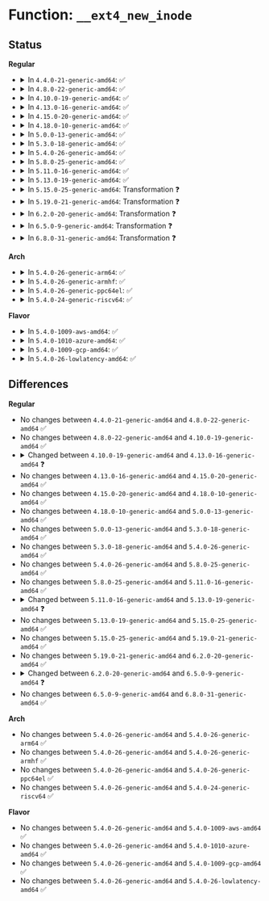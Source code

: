 # Function: <code>__ext4_new_inode</code>

## Status
<b>Regular</b>
<ul>
<li>
<details>
<summary>In <code>4.4.0-21-generic-amd64</code>: ✅</summary>

```c
struct inode * __ext4_new_inode(handle_t * handle, struct inode * dir, umode_t mode, const struct qstr * qstr, __u32 goal, uid_t * owner, int handle_type, unsigned int line_no, int nblocks)
```

```json
{
  "name": "__ext4_new_inode",
  "collision_type": "Unique Global",
  "inline_type": "No",
  "funcs": [
    {
      "addr": 18446744071581549104,
      "name": "__ext4_new_inode",
      "external": true,
      "loc": "fs/ext4/ialloc.c:742",
      "file": "fs/ext4/ialloc.c",
      "inline": "seen, unknown",
      "caller_inline": [],
      "caller_func": [
        "fs/ext4/namei.c:ext4_mknod",
        "fs/ext4/namei.c:ext4_create",
        "fs/ext4/namei.c:ext4_mkdir",
        "fs/ext4/namei.c:ext4_tmpfile",
        "fs/ext4/namei.c:ext4_rename",
        "fs/ext4/namei.c:ext4_symlink",
        "fs/ext4/migrate.c:ext4_ext_migrate"
      ]
    }
  ],
  "symbols": [
    {
      "addr": 18446744071581549104,
      "name": "__ext4_new_inode",
      "section": ".text",
      "bind": "STB_GLOBAL",
      "size": 5042
    }
  ]
}
```
</details>
</li>
<li>
<details>
<summary>In <code>4.8.0-22-generic-amd64</code>: ✅</summary>

```c
struct inode * __ext4_new_inode(handle_t * handle, struct inode * dir, umode_t mode, const struct qstr * qstr, __u32 goal, uid_t * owner, int handle_type, unsigned int line_no, int nblocks)
```

```json
{
  "name": "__ext4_new_inode",
  "collision_type": "Unique Global",
  "inline_type": "No",
  "funcs": [
    {
      "addr": 18446744071581734848,
      "name": "__ext4_new_inode",
      "external": true,
      "loc": "fs/ext4/ialloc.c:742",
      "file": "fs/ext4/ialloc.c",
      "inline": "seen, unknown",
      "caller_inline": [],
      "caller_func": [
        "fs/ext4/namei.c:ext4_rename",
        "fs/ext4/namei.c:ext4_symlink",
        "fs/ext4/namei.c:ext4_mkdir",
        "fs/ext4/namei.c:ext4_tmpfile",
        "fs/ext4/namei.c:ext4_mknod",
        "fs/ext4/namei.c:ext4_create",
        "fs/ext4/migrate.c:ext4_ext_migrate"
      ]
    }
  ],
  "symbols": [
    {
      "addr": 18446744071581734848,
      "name": "__ext4_new_inode",
      "section": ".text",
      "bind": "STB_GLOBAL",
      "size": 5231
    }
  ]
}
```
</details>
</li>
<li>
<details>
<summary>In <code>4.10.0-19-generic-amd64</code>: ✅</summary>

```c
struct inode * __ext4_new_inode(handle_t * handle, struct inode * dir, umode_t mode, const struct qstr * qstr, __u32 goal, uid_t * owner, int handle_type, unsigned int line_no, int nblocks)
```

```json
{
  "name": "__ext4_new_inode",
  "collision_type": "Unique Global",
  "inline_type": "No",
  "funcs": [
    {
      "addr": 18446744071581822448,
      "name": "__ext4_new_inode",
      "external": true,
      "loc": "fs/ext4/ialloc.c:742",
      "file": "fs/ext4/ialloc.c",
      "inline": "seen, unknown",
      "caller_inline": [],
      "caller_func": [
        "fs/ext4/namei.c:ext4_rename",
        "fs/ext4/namei.c:ext4_symlink",
        "fs/ext4/namei.c:ext4_mkdir",
        "fs/ext4/namei.c:ext4_tmpfile",
        "fs/ext4/namei.c:ext4_mknod",
        "fs/ext4/namei.c:ext4_create",
        "fs/ext4/migrate.c:ext4_ext_migrate"
      ]
    }
  ],
  "symbols": [
    {
      "addr": 18446744071581822448,
      "name": "__ext4_new_inode",
      "section": ".text",
      "bind": "STB_GLOBAL",
      "size": 5162
    }
  ]
}
```
</details>
</li>
<li>
<details>
<summary>In <code>4.13.0-16-generic-amd64</code>: ✅</summary>

```c
struct inode * __ext4_new_inode(handle_t * handle, struct inode * dir, umode_t mode, const struct qstr * qstr, __u32 goal, uid_t * owner, __u32 i_flags, int handle_type, unsigned int line_no, int nblocks)
```

```json
{
  "name": "__ext4_new_inode",
  "collision_type": "Unique Global",
  "inline_type": "No",
  "funcs": [
    {
      "addr": 18446744071581946032,
      "name": "__ext4_new_inode",
      "external": true,
      "loc": "fs/ext4/ialloc.c:743",
      "file": "fs/ext4/ialloc.c",
      "inline": "seen, unknown",
      "caller_inline": [],
      "caller_func": [
        "fs/ext4/migrate.c:ext4_ext_migrate",
        "fs/ext4/namei.c:ext4_rename",
        "fs/ext4/namei.c:ext4_symlink",
        "fs/ext4/namei.c:ext4_mkdir",
        "fs/ext4/namei.c:ext4_tmpfile",
        "fs/ext4/namei.c:ext4_mknod",
        "fs/ext4/namei.c:ext4_create",
        "fs/ext4/xattr.c:ext4_xattr_set_entry"
      ]
    }
  ],
  "symbols": [
    {
      "addr": 18446744071581946032,
      "name": "__ext4_new_inode",
      "section": ".text",
      "bind": "STB_GLOBAL",
      "size": 5374
    }
  ]
}
```
</details>
</li>
<li>
<details>
<summary>In <code>4.15.0-20-generic-amd64</code>: ✅</summary>

```c
struct inode * __ext4_new_inode(handle_t * handle, struct inode * dir, umode_t mode, const struct qstr * qstr, __u32 goal, uid_t * owner, __u32 i_flags, int handle_type, unsigned int line_no, int nblocks)
```

```json
{
  "name": "__ext4_new_inode",
  "collision_type": "Unique Global",
  "inline_type": "No",
  "funcs": [
    {
      "addr": 18446744071582095360,
      "name": "__ext4_new_inode",
      "external": true,
      "loc": "fs/ext4/ialloc.c:772",
      "file": "fs/ext4/ialloc.c",
      "inline": "seen, unknown",
      "caller_inline": [],
      "caller_func": [
        "fs/ext4/migrate.c:ext4_ext_migrate",
        "fs/ext4/namei.c:ext4_rename",
        "fs/ext4/namei.c:ext4_symlink",
        "fs/ext4/namei.c:ext4_mkdir",
        "fs/ext4/namei.c:ext4_tmpfile",
        "fs/ext4/namei.c:ext4_mknod",
        "fs/ext4/namei.c:ext4_create",
        "fs/ext4/xattr.c:ext4_xattr_set_entry"
      ]
    }
  ],
  "symbols": [
    {
      "addr": 18446744071582095360,
      "name": "__ext4_new_inode",
      "section": ".text",
      "bind": "STB_GLOBAL",
      "size": 5085
    }
  ]
}
```
</details>
</li>
<li>
<details>
<summary>In <code>4.18.0-10-generic-amd64</code>: ✅</summary>

```c
struct inode * __ext4_new_inode(handle_t * handle, struct inode * dir, umode_t mode, const struct qstr * qstr, __u32 goal, uid_t * owner, __u32 i_flags, int handle_type, unsigned int line_no, int nblocks)
```

```json
{
  "name": "__ext4_new_inode",
  "collision_type": "Unique Global",
  "inline_type": "No",
  "funcs": [
    {
      "addr": 18446744071582283184,
      "name": "__ext4_new_inode",
      "external": true,
      "loc": "fs/ext4/ialloc.c:742",
      "file": "fs/ext4/ialloc.c",
      "inline": "seen, unknown",
      "caller_inline": [],
      "caller_func": [
        "fs/ext4/migrate.c:ext4_ext_migrate",
        "fs/ext4/namei.c:ext4_rename",
        "fs/ext4/namei.c:ext4_symlink",
        "fs/ext4/namei.c:ext4_mkdir",
        "fs/ext4/namei.c:ext4_tmpfile",
        "fs/ext4/namei.c:ext4_mknod",
        "fs/ext4/namei.c:ext4_create",
        "fs/ext4/xattr.c:ext4_xattr_inode_lookup_create"
      ]
    }
  ],
  "symbols": [
    {
      "addr": 18446744071582283184,
      "name": "__ext4_new_inode",
      "section": ".text",
      "bind": "STB_GLOBAL",
      "size": 5553
    }
  ]
}
```
</details>
</li>
<li>
<details>
<summary>In <code>5.0.0-13-generic-amd64</code>: ✅</summary>

```c
struct inode * __ext4_new_inode(handle_t * handle, struct inode * dir, umode_t mode, const struct qstr * qstr, __u32 goal, uid_t * owner, __u32 i_flags, int handle_type, unsigned int line_no, int nblocks)
```

```json
{
  "name": "__ext4_new_inode",
  "collision_type": "Unique Global",
  "inline_type": "No",
  "funcs": [
    {
      "addr": 18446744071582381920,
      "name": "__ext4_new_inode",
      "external": true,
      "loc": "fs/ext4/ialloc.c:742",
      "file": "fs/ext4/ialloc.c",
      "inline": "seen, unknown",
      "caller_inline": [],
      "caller_func": [
        "fs/ext4/migrate.c:ext4_ext_migrate",
        "fs/ext4/namei.c:ext4_rename",
        "fs/ext4/namei.c:ext4_symlink",
        "fs/ext4/namei.c:ext4_mkdir",
        "fs/ext4/namei.c:ext4_tmpfile",
        "fs/ext4/namei.c:ext4_mknod",
        "fs/ext4/namei.c:ext4_create",
        "fs/ext4/xattr.c:ext4_xattr_inode_lookup_create"
      ]
    }
  ],
  "symbols": [
    {
      "addr": 18446744071582381920,
      "name": "__ext4_new_inode",
      "section": ".text",
      "bind": "STB_GLOBAL",
      "size": 5553
    }
  ]
}
```
</details>
</li>
<li>
<details>
<summary>In <code>5.3.0-18-generic-amd64</code>: ✅</summary>

```c
struct inode * __ext4_new_inode(handle_t * handle, struct inode * dir, umode_t mode, const struct qstr * qstr, __u32 goal, uid_t * owner, __u32 i_flags, int handle_type, unsigned int line_no, int nblocks)
```

```json
{
  "name": "__ext4_new_inode",
  "collision_type": "Unique Global",
  "inline_type": "No",
  "funcs": [
    {
      "addr": 18446744071582550288,
      "name": "__ext4_new_inode",
      "external": true,
      "loc": "fs/ext4/ialloc.c:742",
      "file": "fs/ext4/ialloc.c",
      "inline": "seen, unknown",
      "caller_inline": [],
      "caller_func": [
        "fs/ext4/migrate.c:ext4_ext_migrate",
        "fs/ext4/namei.c:ext4_rename",
        "fs/ext4/namei.c:ext4_symlink",
        "fs/ext4/namei.c:ext4_mkdir",
        "fs/ext4/namei.c:ext4_tmpfile",
        "fs/ext4/namei.c:ext4_mknod",
        "fs/ext4/namei.c:ext4_create",
        "fs/ext4/xattr.c:ext4_xattr_inode_lookup_create"
      ]
    }
  ],
  "symbols": [
    {
      "addr": 18446744071582550288,
      "name": "__ext4_new_inode",
      "section": ".text",
      "bind": "STB_GLOBAL",
      "size": 5382
    }
  ]
}
```
</details>
</li>
<li>
<details>
<summary>In <code>5.4.0-26-generic-amd64</code>: ✅</summary>

```c
struct inode * __ext4_new_inode(handle_t * handle, struct inode * dir, umode_t mode, const struct qstr * qstr, __u32 goal, uid_t * owner, __u32 i_flags, int handle_type, unsigned int line_no, int nblocks)
```

```json
{
  "name": "__ext4_new_inode",
  "collision_type": "Unique Global",
  "inline_type": "No",
  "funcs": [
    {
      "addr": 18446744071582651072,
      "name": "__ext4_new_inode",
      "external": true,
      "loc": "fs/ext4/ialloc.c:740",
      "file": "fs/ext4/ialloc.c",
      "inline": "seen, unknown",
      "caller_inline": [],
      "caller_func": [
        "fs/ext4/migrate.c:ext4_ext_migrate",
        "fs/ext4/namei.c:ext4_rename",
        "fs/ext4/namei.c:ext4_symlink",
        "fs/ext4/namei.c:ext4_mkdir",
        "fs/ext4/namei.c:ext4_tmpfile",
        "fs/ext4/namei.c:ext4_mknod",
        "fs/ext4/namei.c:ext4_create",
        "fs/ext4/xattr.c:ext4_xattr_inode_lookup_create"
      ]
    }
  ],
  "symbols": [
    {
      "addr": 18446744071582651072,
      "name": "__ext4_new_inode",
      "section": ".text",
      "bind": "STB_GLOBAL",
      "size": 5502
    }
  ]
}
```
</details>
</li>
<li>
<details>
<summary>In <code>5.8.0-25-generic-amd64</code>: ✅</summary>

```c
struct inode * __ext4_new_inode(handle_t * handle, struct inode * dir, umode_t mode, const struct qstr * qstr, __u32 goal, uid_t * owner, __u32 i_flags, int handle_type, unsigned int line_no, int nblocks)
```

```json
{
  "name": "__ext4_new_inode",
  "collision_type": "Unique Global",
  "inline_type": "No",
  "funcs": [
    {
      "addr": 18446744071582963008,
      "name": "__ext4_new_inode",
      "external": true,
      "loc": "fs/ext4/ialloc.c:755",
      "file": "fs/ext4/ialloc.c",
      "inline": "seen, unknown",
      "caller_inline": [],
      "caller_func": [
        "fs/ext4/migrate.c:ext4_ext_migrate",
        "fs/ext4/namei.c:ext4_whiteout_for_rename",
        "fs/ext4/namei.c:ext4_symlink",
        "fs/ext4/namei.c:ext4_mkdir",
        "fs/ext4/namei.c:ext4_tmpfile",
        "fs/ext4/namei.c:ext4_mknod",
        "fs/ext4/namei.c:ext4_create",
        "fs/ext4/xattr.c:ext4_xattr_inode_create"
      ]
    }
  ],
  "symbols": [
    {
      "addr": 18446744071582963008,
      "name": "__ext4_new_inode",
      "section": ".text",
      "bind": "STB_GLOBAL",
      "size": 4914
    }
  ]
}
```
</details>
</li>
<li>
<details>
<summary>In <code>5.11.0-16-generic-amd64</code>: ✅</summary>

```c
struct inode * __ext4_new_inode(handle_t * handle, struct inode * dir, umode_t mode, const struct qstr * qstr, __u32 goal, uid_t * owner, __u32 i_flags, int handle_type, unsigned int line_no, int nblocks)
```

```json
{
  "name": "__ext4_new_inode",
  "collision_type": "Unique Global",
  "inline_type": "No",
  "funcs": [
    {
      "addr": 18446744071583038688,
      "name": "__ext4_new_inode",
      "external": true,
      "loc": "fs/ext4/ialloc.c:922",
      "file": "fs/ext4/ialloc.c",
      "inline": "seen, unknown",
      "caller_inline": [],
      "caller_func": [
        "fs/ext4/migrate.c:ext4_ext_migrate",
        "fs/ext4/namei.c:ext4_whiteout_for_rename",
        "fs/ext4/namei.c:ext4_symlink",
        "fs/ext4/namei.c:ext4_mkdir",
        "fs/ext4/namei.c:ext4_tmpfile",
        "fs/ext4/namei.c:ext4_mknod",
        "fs/ext4/namei.c:ext4_create",
        "fs/ext4/xattr.c:ext4_xattr_inode_create"
      ]
    }
  ],
  "symbols": [
    {
      "addr": 18446744071583038688,
      "name": "__ext4_new_inode",
      "section": ".text",
      "bind": "STB_GLOBAL",
      "size": 4863
    }
  ]
}
```
</details>
</li>
<li>
<details>
<summary>In <code>5.13.0-19-generic-amd64</code>: ✅</summary>

```c
struct inode * __ext4_new_inode(struct user_namespace * mnt_userns, handle_t * handle, struct inode * dir, umode_t mode, const struct qstr * qstr, __u32 goal, uid_t * owner, __u32 i_flags, int handle_type, unsigned int line_no, int nblocks)
```

```json
{
  "name": "__ext4_new_inode",
  "collision_type": "Unique Global",
  "inline_type": "No",
  "funcs": [
    {
      "addr": 18446744071583064192,
      "name": "__ext4_new_inode",
      "external": true,
      "loc": "fs/ext4/ialloc.c:923",
      "file": "fs/ext4/ialloc.c",
      "inline": "seen, unknown",
      "caller_inline": [],
      "caller_func": [
        "fs/ext4/migrate.c:ext4_ext_migrate",
        "fs/ext4/namei.c:ext4_rename",
        "fs/ext4/namei.c:ext4_symlink",
        "fs/ext4/namei.c:ext4_mkdir",
        "fs/ext4/namei.c:ext4_tmpfile",
        "fs/ext4/namei.c:ext4_mknod",
        "fs/ext4/namei.c:ext4_create",
        "fs/ext4/xattr.c:ext4_xattr_inode_lookup_create"
      ]
    }
  ],
  "symbols": [
    {
      "addr": 18446744071583064192,
      "name": "__ext4_new_inode",
      "section": ".text",
      "bind": "STB_GLOBAL",
      "size": 5266
    }
  ]
}
```
</details>
</li>
<li>
<details>
<summary>In <code>5.15.0-25-generic-amd64</code>: Transformation ❓</summary>

```c
struct inode * __ext4_new_inode(struct user_namespace * mnt_userns, handle_t * handle, struct inode * dir, umode_t mode, const struct qstr * qstr, __u32 goal, uid_t * owner, __u32 i_flags, int handle_type, unsigned int line_no, int nblocks)
```

```json
{
  "name": "__ext4_new_inode",
  "collision_type": "Unique Global",
  "inline_type": "No",
  "funcs": [
    {
      "addr": 0,
      "name": "__ext4_new_inode",
      "external": true,
      "loc": "fs/ext4/ialloc.c:925",
      "file": "fs/ext4/ialloc.c",
      "inline": "seen, unknown",
      "caller_inline": [],
      "caller_func": [
        "fs/ext4/migrate.c:ext4_ext_migrate",
        "fs/ext4/namei.c:ext4_rename",
        "fs/ext4/namei.c:ext4_symlink",
        "fs/ext4/namei.c:ext4_mkdir",
        "fs/ext4/namei.c:ext4_tmpfile",
        "fs/ext4/namei.c:ext4_mknod",
        "fs/ext4/namei.c:ext4_create",
        "fs/ext4/xattr.c:ext4_xattr_inode_lookup_create"
      ]
    }
  ],
  "symbols": [
    {
      "addr": 18446744071592256309,
      "name": "__ext4_new_inode.cold",
      "section": ".text",
      "bind": "STB_LOCAL",
      "size": 213
    },
    {
      "addr": 18446744071583402208,
      "name": "__ext4_new_inode",
      "section": ".text",
      "bind": "STB_GLOBAL",
      "size": 5339
    }
  ]
}
```
</details>
</li>
<li>
<details>
<summary>In <code>5.19.0-21-generic-amd64</code>: Transformation ❓</summary>

```c
struct inode * __ext4_new_inode(struct user_namespace * mnt_userns, handle_t * handle, struct inode * dir, umode_t mode, const struct qstr * qstr, __u32 goal, uid_t * owner, __u32 i_flags, int handle_type, unsigned int line_no, int nblocks)
```

```json
{
  "name": "__ext4_new_inode",
  "collision_type": "Unique Global",
  "inline_type": "No",
  "funcs": [
    {
      "addr": 0,
      "name": "__ext4_new_inode",
      "external": true,
      "loc": "fs/ext4/ialloc.c:925",
      "file": "fs/ext4/ialloc.c",
      "inline": "seen, unknown",
      "caller_inline": [],
      "caller_func": [
        "fs/ext4/migrate.c:ext4_ext_migrate",
        "fs/ext4/namei.c:ext4_rename",
        "fs/ext4/namei.c:ext4_symlink",
        "fs/ext4/namei.c:ext4_mkdir",
        "fs/ext4/namei.c:ext4_tmpfile",
        "fs/ext4/namei.c:ext4_mknod",
        "fs/ext4/namei.c:ext4_create",
        "fs/ext4/xattr.c:ext4_xattr_inode_lookup_create"
      ]
    }
  ],
  "symbols": [
    {
      "addr": 18446744071594037354,
      "name": "__ext4_new_inode.cold",
      "section": ".text",
      "bind": "STB_LOCAL",
      "size": 183
    },
    {
      "addr": 18446744071583917232,
      "name": "__ext4_new_inode",
      "section": ".text",
      "bind": "STB_GLOBAL",
      "size": 5546
    }
  ]
}
```
</details>
</li>
<li>
<details>
<summary>In <code>6.2.0-20-generic-amd64</code>: Transformation ❓</summary>

```c
struct inode * __ext4_new_inode(struct user_namespace * mnt_userns, handle_t * handle, struct inode * dir, umode_t mode, const struct qstr * qstr, __u32 goal, uid_t * owner, __u32 i_flags, int handle_type, unsigned int line_no, int nblocks)
```

```json
{
  "name": "__ext4_new_inode",
  "collision_type": "Unique Global",
  "inline_type": "No",
  "funcs": [
    {
      "addr": 0,
      "name": "__ext4_new_inode",
      "external": true,
      "loc": "fs/ext4/ialloc.c:924",
      "file": "fs/ext4/ialloc.c",
      "inline": "seen, unknown",
      "caller_inline": [],
      "caller_func": [
        "fs/ext4/migrate.c:ext4_ext_migrate",
        "fs/ext4/namei.c:ext4_rename",
        "fs/ext4/namei.c:ext4_symlink",
        "fs/ext4/namei.c:ext4_mkdir",
        "fs/ext4/namei.c:ext4_tmpfile",
        "fs/ext4/namei.c:ext4_mknod",
        "fs/ext4/namei.c:ext4_create",
        "fs/ext4/xattr.c:ext4_xattr_inode_create"
      ]
    }
  ],
  "symbols": [
    {
      "addr": 18446744071596070453,
      "name": "__ext4_new_inode.cold",
      "section": ".text",
      "bind": "STB_LOCAL",
      "size": 169
    },
    {
      "addr": 18446744071584543360,
      "name": "__ext4_new_inode",
      "section": ".text",
      "bind": "STB_GLOBAL",
      "size": 5439
    }
  ]
}
```
</details>
</li>
<li>
<details>
<summary>In <code>6.5.0-9-generic-amd64</code>: Transformation ❓</summary>

```c
struct inode * __ext4_new_inode(struct mnt_idmap * idmap, handle_t * handle, struct inode * dir, umode_t mode, const struct qstr * qstr, __u32 goal, uid_t * owner, __u32 i_flags, int handle_type, unsigned int line_no, int nblocks)
```

```json
{
  "name": "__ext4_new_inode",
  "collision_type": "Unique Global",
  "inline_type": "No",
  "funcs": [
    {
      "addr": 0,
      "name": "__ext4_new_inode",
      "external": true,
      "loc": "fs/ext4/ialloc.c:923",
      "file": "fs/ext4/ialloc.c",
      "inline": "seen, unknown",
      "caller_inline": [],
      "caller_func": [
        "fs/ext4/migrate.c:ext4_ext_migrate",
        "fs/ext4/namei.c:ext4_rename",
        "fs/ext4/namei.c:ext4_symlink",
        "fs/ext4/namei.c:ext4_mkdir",
        "fs/ext4/namei.c:ext4_tmpfile",
        "fs/ext4/namei.c:ext4_mknod",
        "fs/ext4/namei.c:ext4_create",
        "fs/ext4/xattr.c:ext4_xattr_inode_create"
      ]
    }
  ],
  "symbols": [
    {
      "addr": 18446744071596593979,
      "name": "__ext4_new_inode.cold",
      "section": ".text",
      "bind": "STB_LOCAL",
      "size": 96
    },
    {
      "addr": 18446744071584772272,
      "name": "__ext4_new_inode",
      "section": ".text",
      "bind": "STB_GLOBAL",
      "size": 5375
    }
  ]
}
```
</details>
</li>
<li>
<details>
<summary>In <code>6.8.0-31-generic-amd64</code>: Transformation ❓</summary>

```c
struct inode * __ext4_new_inode(struct mnt_idmap * idmap, handle_t * handle, struct inode * dir, umode_t mode, const struct qstr * qstr, __u32 goal, uid_t * owner, __u32 i_flags, int handle_type, unsigned int line_no, int nblocks)
```

```json
{
  "name": "__ext4_new_inode",
  "collision_type": "Unique Global",
  "inline_type": "No",
  "funcs": [
    {
      "addr": 0,
      "name": "__ext4_new_inode",
      "external": true,
      "loc": "fs/ext4/ialloc.c:923",
      "file": "fs/ext4/ialloc.c",
      "inline": "seen, unknown",
      "caller_inline": [],
      "caller_func": [
        "fs/ext4/migrate.c:ext4_ext_migrate",
        "fs/ext4/namei.c:ext4_rename",
        "fs/ext4/namei.c:ext4_symlink",
        "fs/ext4/namei.c:ext4_mkdir",
        "fs/ext4/namei.c:ext4_tmpfile",
        "fs/ext4/namei.c:ext4_mknod",
        "fs/ext4/namei.c:ext4_create",
        "fs/ext4/xattr.c:ext4_xattr_inode_create"
      ]
    }
  ],
  "symbols": [
    {
      "addr": 18446744071597499521,
      "name": "__ext4_new_inode.cold",
      "section": ".text",
      "bind": "STB_LOCAL",
      "size": 90
    },
    {
      "addr": 18446744071585005360,
      "name": "__ext4_new_inode",
      "section": ".text",
      "bind": "STB_GLOBAL",
      "size": 5167
    }
  ]
}
```
</details>
</li>
</ul>
<b>Arch</b>
<ul>
<li>
<details>
<summary>In <code>5.4.0-26-generic-arm64</code>: ✅</summary>

```c
struct inode * __ext4_new_inode(handle_t * handle, struct inode * dir, umode_t mode, const struct qstr * qstr, __u32 goal, uid_t * owner, __u32 i_flags, int handle_type, unsigned int line_no, int nblocks)
```

```json
{
  "name": "__ext4_new_inode",
  "collision_type": "Unique Global",
  "inline_type": "No",
  "funcs": [
    {
      "addr": 18446603336494304080,
      "name": "__ext4_new_inode",
      "external": true,
      "loc": "fs/ext4/ialloc.c:740",
      "file": "fs/ext4/ialloc.c",
      "inline": "seen, unknown",
      "caller_inline": [],
      "caller_func": [
        "fs/ext4/migrate.c:ext4_ext_migrate",
        "fs/ext4/namei.c:ext4_rename",
        "fs/ext4/namei.c:ext4_symlink",
        "fs/ext4/namei.c:ext4_mkdir",
        "fs/ext4/namei.c:ext4_tmpfile",
        "fs/ext4/namei.c:ext4_mknod",
        "fs/ext4/namei.c:ext4_create",
        "fs/ext4/xattr.c:ext4_xattr_inode_lookup_create"
      ]
    }
  ],
  "symbols": [
    {
      "addr": 18446603336494304080,
      "name": "__ext4_new_inode",
      "section": ".text",
      "bind": "STB_GLOBAL",
      "size": 4884
    }
  ]
}
```
</details>
</li>
<li>
<details>
<summary>In <code>5.4.0-26-generic-armhf</code>: ✅</summary>

```c
struct inode * __ext4_new_inode(handle_t * handle, struct inode * dir, umode_t mode, const struct qstr * qstr, __u32 goal, uid_t * owner, __u32 i_flags, int handle_type, unsigned int line_no, int nblocks)
```

```json
{
  "name": "__ext4_new_inode",
  "collision_type": "Unique Global",
  "inline_type": "No",
  "funcs": [
    {
      "addr": 3227738388,
      "name": "__ext4_new_inode",
      "external": true,
      "loc": "fs/ext4/ialloc.c:740",
      "file": "fs/ext4/ialloc.c",
      "inline": "seen, unknown",
      "caller_inline": [],
      "caller_func": [
        "fs/ext4/migrate.c:ext4_ext_migrate",
        "fs/ext4/namei.c:ext4_rename",
        "fs/ext4/namei.c:ext4_symlink",
        "fs/ext4/namei.c:ext4_mkdir",
        "fs/ext4/namei.c:ext4_tmpfile",
        "fs/ext4/namei.c:ext4_mknod",
        "fs/ext4/namei.c:ext4_create",
        "fs/ext4/xattr.c:ext4_xattr_inode_lookup_create"
      ]
    }
  ],
  "symbols": [
    {
      "addr": 3227738388,
      "name": "__ext4_new_inode",
      "section": ".text",
      "bind": "STB_GLOBAL",
      "size": 6040
    }
  ]
}
```
</details>
</li>
<li>
<details>
<summary>In <code>5.4.0-26-generic-ppc64el</code>: ✅</summary>

```c
struct inode * __ext4_new_inode(handle_t * handle, struct inode * dir, umode_t mode, const struct qstr * qstr, __u32 goal, uid_t * owner, __u32 i_flags, int handle_type, unsigned int line_no, int nblocks)
```

```json
{
  "name": "__ext4_new_inode",
  "collision_type": "Unique Global",
  "inline_type": "No",
  "funcs": [
    {
      "addr": 13835058055288021696,
      "name": "__ext4_new_inode",
      "external": true,
      "loc": "fs/ext4/ialloc.c:740",
      "file": "fs/ext4/ialloc.c",
      "inline": "seen, unknown",
      "caller_inline": [],
      "caller_func": [
        "fs/ext4/migrate.c:ext4_ext_migrate",
        "fs/ext4/namei.c:ext4_rename",
        "fs/ext4/namei.c:ext4_symlink",
        "fs/ext4/namei.c:ext4_mkdir",
        "fs/ext4/namei.c:ext4_tmpfile",
        "fs/ext4/namei.c:ext4_mknod",
        "fs/ext4/namei.c:ext4_create",
        "fs/ext4/xattr.c:ext4_xattr_inode_lookup_create"
      ]
    }
  ],
  "symbols": [
    {
      "addr": 13835058055288021696,
      "name": "__ext4_new_inode",
      "section": ".text",
      "bind": "STB_GLOBAL",
      "size": 6604
    }
  ]
}
```
</details>
</li>
<li>
<details>
<summary>In <code>5.4.0-24-generic-riscv64</code>: ✅</summary>

```c
struct inode * __ext4_new_inode(handle_t * handle, struct inode * dir, umode_t mode, const struct qstr * qstr, __u32 goal, uid_t * owner, __u32 i_flags, int handle_type, unsigned int line_no, int nblocks)
```

```json
{
  "name": "__ext4_new_inode",
  "collision_type": "Unique Global",
  "inline_type": "No",
  "funcs": [
    {
      "addr": 18446743936273745278,
      "name": "__ext4_new_inode",
      "external": true,
      "loc": "fs/ext4/ialloc.c:740",
      "file": "fs/ext4/ialloc.c",
      "inline": "seen, unknown",
      "caller_inline": [],
      "caller_func": [
        "fs/ext4/migrate.c:ext4_ext_migrate",
        "fs/ext4/namei.c:ext4_rename",
        "fs/ext4/namei.c:ext4_symlink",
        "fs/ext4/namei.c:ext4_mkdir",
        "fs/ext4/namei.c:ext4_tmpfile",
        "fs/ext4/namei.c:ext4_mknod",
        "fs/ext4/namei.c:ext4_create",
        "fs/ext4/xattr.c:ext4_xattr_inode_lookup_create"
      ]
    }
  ],
  "symbols": [
    {
      "addr": 18446743936273745278,
      "name": "__ext4_new_inode",
      "section": ".text",
      "bind": "STB_GLOBAL",
      "size": 4792
    }
  ]
}
```
</details>
</li>
</ul>
<b>Flavor</b>
<ul>
<li>
<details>
<summary>In <code>5.4.0-1009-aws-amd64</code>: ✅</summary>

```c
struct inode * __ext4_new_inode(handle_t * handle, struct inode * dir, umode_t mode, const struct qstr * qstr, __u32 goal, uid_t * owner, __u32 i_flags, int handle_type, unsigned int line_no, int nblocks)
```

```json
{
  "name": "__ext4_new_inode",
  "collision_type": "Unique Global",
  "inline_type": "No",
  "funcs": [
    {
      "addr": 18446744071582619808,
      "name": "__ext4_new_inode",
      "external": true,
      "loc": "fs/ext4/ialloc.c:740",
      "file": "fs/ext4/ialloc.c",
      "inline": "seen, unknown",
      "caller_inline": [],
      "caller_func": [
        "fs/ext4/migrate.c:ext4_ext_migrate",
        "fs/ext4/namei.c:ext4_rename",
        "fs/ext4/namei.c:ext4_symlink",
        "fs/ext4/namei.c:ext4_mkdir",
        "fs/ext4/namei.c:ext4_tmpfile",
        "fs/ext4/namei.c:ext4_mknod",
        "fs/ext4/namei.c:ext4_create",
        "fs/ext4/xattr.c:ext4_xattr_inode_lookup_create"
      ]
    }
  ],
  "symbols": [
    {
      "addr": 18446744071582619808,
      "name": "__ext4_new_inode",
      "section": ".text",
      "bind": "STB_GLOBAL",
      "size": 5502
    }
  ]
}
```
</details>
</li>
<li>
<details>
<summary>In <code>5.4.0-1010-azure-amd64</code>: ✅</summary>

```c
struct inode * __ext4_new_inode(handle_t * handle, struct inode * dir, umode_t mode, const struct qstr * qstr, __u32 goal, uid_t * owner, __u32 i_flags, int handle_type, unsigned int line_no, int nblocks)
```

```json
{
  "name": "__ext4_new_inode",
  "collision_type": "Unique Global",
  "inline_type": "No",
  "funcs": [
    {
      "addr": 18446744071582556976,
      "name": "__ext4_new_inode",
      "external": true,
      "loc": "fs/ext4/ialloc.c:740",
      "file": "fs/ext4/ialloc.c",
      "inline": "seen, unknown",
      "caller_inline": [],
      "caller_func": [
        "fs/ext4/migrate.c:ext4_ext_migrate",
        "fs/ext4/namei.c:ext4_rename",
        "fs/ext4/namei.c:ext4_symlink",
        "fs/ext4/namei.c:ext4_mkdir",
        "fs/ext4/namei.c:ext4_tmpfile",
        "fs/ext4/namei.c:ext4_mknod",
        "fs/ext4/namei.c:ext4_create",
        "fs/ext4/xattr.c:ext4_xattr_inode_lookup_create"
      ]
    }
  ],
  "symbols": [
    {
      "addr": 18446744071582556976,
      "name": "__ext4_new_inode",
      "section": ".text",
      "bind": "STB_GLOBAL",
      "size": 5502
    }
  ]
}
```
</details>
</li>
<li>
<details>
<summary>In <code>5.4.0-1009-gcp-amd64</code>: ✅</summary>

```c
struct inode * __ext4_new_inode(handle_t * handle, struct inode * dir, umode_t mode, const struct qstr * qstr, __u32 goal, uid_t * owner, __u32 i_flags, int handle_type, unsigned int line_no, int nblocks)
```

```json
{
  "name": "__ext4_new_inode",
  "collision_type": "Unique Global",
  "inline_type": "No",
  "funcs": [
    {
      "addr": 18446744071582609664,
      "name": "__ext4_new_inode",
      "external": true,
      "loc": "fs/ext4/ialloc.c:740",
      "file": "fs/ext4/ialloc.c",
      "inline": "seen, unknown",
      "caller_inline": [],
      "caller_func": [
        "fs/ext4/migrate.c:ext4_ext_migrate",
        "fs/ext4/namei.c:ext4_rename",
        "fs/ext4/namei.c:ext4_symlink",
        "fs/ext4/namei.c:ext4_mkdir",
        "fs/ext4/namei.c:ext4_tmpfile",
        "fs/ext4/namei.c:ext4_mknod",
        "fs/ext4/namei.c:ext4_create",
        "fs/ext4/xattr.c:ext4_xattr_inode_lookup_create"
      ]
    }
  ],
  "symbols": [
    {
      "addr": 18446744071582609664,
      "name": "__ext4_new_inode",
      "section": ".text",
      "bind": "STB_GLOBAL",
      "size": 5502
    }
  ]
}
```
</details>
</li>
<li>
<details>
<summary>In <code>5.4.0-26-lowlatency-amd64</code>: ✅</summary>

```c
struct inode * __ext4_new_inode(handle_t * handle, struct inode * dir, umode_t mode, const struct qstr * qstr, __u32 goal, uid_t * owner, __u32 i_flags, int handle_type, unsigned int line_no, int nblocks)
```

```json
{
  "name": "__ext4_new_inode",
  "collision_type": "Unique Global",
  "inline_type": "No",
  "funcs": [
    {
      "addr": 18446744071582692384,
      "name": "__ext4_new_inode",
      "external": true,
      "loc": "fs/ext4/ialloc.c:740",
      "file": "fs/ext4/ialloc.c",
      "inline": "seen, unknown",
      "caller_inline": [],
      "caller_func": [
        "fs/ext4/migrate.c:ext4_ext_migrate",
        "fs/ext4/namei.c:ext4_rename",
        "fs/ext4/namei.c:ext4_symlink",
        "fs/ext4/namei.c:ext4_mkdir",
        "fs/ext4/namei.c:ext4_tmpfile",
        "fs/ext4/namei.c:ext4_mknod",
        "fs/ext4/namei.c:ext4_create",
        "fs/ext4/xattr.c:ext4_xattr_inode_lookup_create"
      ]
    }
  ],
  "symbols": [
    {
      "addr": 18446744071582692384,
      "name": "__ext4_new_inode",
      "section": ".text",
      "bind": "STB_GLOBAL",
      "size": 5749
    }
  ]
}
```
</details>
</li>
</ul>

## Differences
<b>Regular</b>
<ul>
<li>
No changes between <code>4.4.0-21-generic-amd64</code> and <code>4.8.0-22-generic-amd64</code> ✅
</li>
<li>
No changes between <code>4.8.0-22-generic-amd64</code> and <code>4.10.0-19-generic-amd64</code> ✅
</li>
<li>
<details>
<summary>Changed between <code>4.10.0-19-generic-amd64</code> and <code>4.13.0-16-generic-amd64</code> ❓</summary>
<ul>
<li>
<b>Param added. </b>
<code>__u32 i_flags</code>
</li>
<li>
<b>Param reordered. </b>
<code>handle, dir, mode, qstr, goal, owner, handle_type, line_no, nblocks</code> ➡️ <code>handle, dir, mode, qstr, goal, owner, i_flags, handle_type, line_no, nblocks</code>
</li>
</ul>
</details>
</li>
<li>
No changes between <code>4.13.0-16-generic-amd64</code> and <code>4.15.0-20-generic-amd64</code> ✅
</li>
<li>
No changes between <code>4.15.0-20-generic-amd64</code> and <code>4.18.0-10-generic-amd64</code> ✅
</li>
<li>
No changes between <code>4.18.0-10-generic-amd64</code> and <code>5.0.0-13-generic-amd64</code> ✅
</li>
<li>
No changes between <code>5.0.0-13-generic-amd64</code> and <code>5.3.0-18-generic-amd64</code> ✅
</li>
<li>
No changes between <code>5.3.0-18-generic-amd64</code> and <code>5.4.0-26-generic-amd64</code> ✅
</li>
<li>
No changes between <code>5.4.0-26-generic-amd64</code> and <code>5.8.0-25-generic-amd64</code> ✅
</li>
<li>
No changes between <code>5.8.0-25-generic-amd64</code> and <code>5.11.0-16-generic-amd64</code> ✅
</li>
<li>
<details>
<summary>Changed between <code>5.11.0-16-generic-amd64</code> and <code>5.13.0-19-generic-amd64</code> ❓</summary>
<ul>
<li>
<b>Param added. </b>
<code>struct user_namespace * mnt_userns</code>
</li>
<li>
<b>Param reordered. </b>
<code>handle, dir, mode, qstr, goal, owner, i_flags, handle_type, line_no, nblocks</code> ➡️ <code>mnt_userns, handle, dir, mode, qstr, goal, owner, i_flags, handle_type, line_no, nblocks</code>
</li>
</ul>
</details>
</li>
<li>
No changes between <code>5.13.0-19-generic-amd64</code> and <code>5.15.0-25-generic-amd64</code> ✅
</li>
<li>
No changes between <code>5.15.0-25-generic-amd64</code> and <code>5.19.0-21-generic-amd64</code> ✅
</li>
<li>
No changes between <code>5.19.0-21-generic-amd64</code> and <code>6.2.0-20-generic-amd64</code> ✅
</li>
<li>
<details>
<summary>Changed between <code>6.2.0-20-generic-amd64</code> and <code>6.5.0-9-generic-amd64</code> ❓</summary>
<ul>
<li>
<b>Param added. </b>
<code>struct mnt_idmap * idmap</code>
</li>
<li>
<b>Param removed. </b>
<code>struct user_namespace * mnt_userns</code>
</li>
</ul>
</details>
</li>
<li>
No changes between <code>6.5.0-9-generic-amd64</code> and <code>6.8.0-31-generic-amd64</code> ✅
</li>
</ul>
<b>Arch</b>
<ul>
<li>
No changes between <code>5.4.0-26-generic-amd64</code> and <code>5.4.0-26-generic-arm64</code> ✅
</li>
<li>
No changes between <code>5.4.0-26-generic-amd64</code> and <code>5.4.0-26-generic-armhf</code> ✅
</li>
<li>
No changes between <code>5.4.0-26-generic-amd64</code> and <code>5.4.0-26-generic-ppc64el</code> ✅
</li>
<li>
No changes between <code>5.4.0-26-generic-amd64</code> and <code>5.4.0-24-generic-riscv64</code> ✅
</li>
</ul>
<b>Flavor</b>
<ul>
<li>
No changes between <code>5.4.0-26-generic-amd64</code> and <code>5.4.0-1009-aws-amd64</code> ✅
</li>
<li>
No changes between <code>5.4.0-26-generic-amd64</code> and <code>5.4.0-1010-azure-amd64</code> ✅
</li>
<li>
No changes between <code>5.4.0-26-generic-amd64</code> and <code>5.4.0-1009-gcp-amd64</code> ✅
</li>
<li>
No changes between <code>5.4.0-26-generic-amd64</code> and <code>5.4.0-26-lowlatency-amd64</code> ✅
</li>
</ul>
